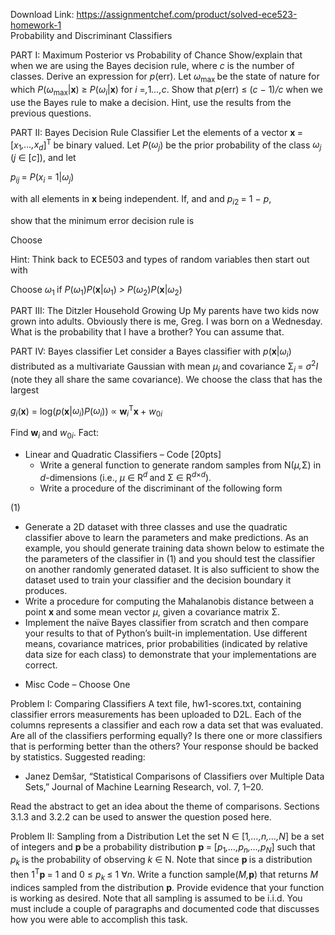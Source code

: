 Download Link: https://assignmentchef.com/product/solved-ece523-homework-1
<br>
Probability and Discriminant Classifiers

PART I: Maximum Posterior vs Probability of Chance Show/explain that when we are using the Bayes decision rule, where <em>c </em>is the number of classes. Derive an expression for <em>p</em>(err). Let <em>ω</em><sub>max </sub>be the state of nature for which <em>P</em>(<em>ω</em><sub>max</sub>|<strong>x</strong>) ≥ <em>P</em>(<em>ω<sub>i</sub></em>|<strong>x</strong>) for <em>i </em>=<em>,</em>1<em>…,c</em>. Show that <em>p</em>(err) ≤ (<em>c </em>− 1)<em>/c </em>when we use the Bayes rule to make a decision. Hint, use the results from the previous questions.

PART II: Bayes Decision Rule Classifier Let the elements of a vector <strong>x </strong>= [<em>x</em><sub>1</sub><em>,…,x<sub>d</sub></em>]<sup>T </sup>be binary valued. Let <em>P</em>(<em>ω<sub>j</sub></em>) be the prior probability of the class <em>ω<sub>j </sub></em>(<em>j </em>∈ [<em>c</em>]), and let

<em>p<sub>ij </sub></em>= <em>P</em>(<em>x<sub>i </sub></em>= 1|<em>ω<sub>j</sub></em>)

with all elements in <strong>x </strong>being independent. If, and and <em>p<sub>i</sub></em><sub>2 </sub>= 1 − <em>p</em>,

show that the minimum error decision rule is

Choose

Hint: Think back to ECE503 and types of random variables then start out with

Choose <em>ω</em><sub>1 </sub>if <em>P</em>(<em>ω</em><sub>1</sub>)<em>P</em>(<strong>x</strong>|<em>ω</em><sub>1</sub>) <em>&gt; P</em>(<em>ω</em><sub>2</sub>)<em>P</em>(<strong>x</strong>|<em>ω</em><sub>2</sub>)

PART III: The Ditzler Household Growing Up My parents have two kids now grown into adults. Obviously there is me, Greg. I was born on a Wednesday. What is the probability that I have a brother? You can assume that.

PART IV: Bayes classifier Let consider a Bayes classifier with <em>p</em>(<strong>x</strong>|<em>ω<sub>i</sub></em>) distributed as a multivariate Gaussian with mean <em>µ<sub>i </sub></em>and covariance Σ<em><sub>i </sub></em>= <em>σ</em><sup>2</sup><em>I </em>(note they all share the same covariance). We choose the class that has the largest

<em>g<sub>i</sub></em>(<strong>x</strong>) = log(<em>p</em>(<strong>x</strong>|<em>ω<sub>i</sub></em>)<em>P</em>(<em>ω<sub>i</sub></em>)) ∝ <strong>w</strong><em><sub>i</sub></em><sup>T</sup><strong>x </strong>+ <em>w</em><sub>0<em>i</em></sub>

Find <strong>w</strong><em><sub>i </sub></em>and <em>w</em><sub>0<em>i</em></sub>. Fact:

<ul>

 <li>Linear and Quadratic Classifiers – Code [20pts]

  <ul>

   <li>Write a general function to generate random samples from N(<em>µ,</em>Σ) in <em>d</em>-dimensions (i.e., <em>µ </em>∈ R<em><sup>d </sup></em>and Σ ∈ R<em><sup>d</sup></em><sup>×<em>d</em></sup>).</li>

   <li>Write a procedure of the discriminant of the following form</li>

  </ul></li>

</ul>

(1)

<ul>

 <li>Generate a 2D dataset with three classes and use the quadratic classifier above to learn the parameters and make predictions. As an example, you should generate training data shown below to estimate the the parameters of the classifier in (1) and you should test the classifier on another randomly generated dataset. It is also sufficient to show the dataset used to train your classifier and the decision boundary it produces.</li>

 <li>Write a procedure for computing the Mahalanobis distance between a point <strong>x </strong>and some mean vector <em>µ</em>, given a covariance matrix Σ.</li>

 <li>Implement the naïve Bayes classifier from scratch and then compare your results to that of Python’s built-in implementation. Use different means, covariance matrices, prior probabilities (indicated by relative data size for each class) to demonstrate that your implementations are correct.</li>

</ul>

<ul>

 <li>Misc Code  – Choose One</li>

</ul>

Problem I: Comparing Classifiers A text file, hw1-scores.txt, containing classifier errors measurements has been uploaded to D2L. Each of the columns represents a classifier and each row a data set that was evaluated. Are all of the classifiers performing equally? Is there one or more classifiers that is performing better than the others? Your response should be backed by statistics. Suggested reading:

<ul>

 <li>Janez Demšar, “Statistical Comparisons of Classifiers over Multiple Data Sets,” Journal of Machine Learning Research, vol. 7, 1–20.</li>

</ul>

Read the abstract to get an idea about the theme of comparisons. Sections 3.1.3 and 3.2.2 can be used to answer the question posed here.

Problem II: Sampling from a Distribution Let the set N ∈ [1<em>,…,n,…,N</em>] be a set of integers and <strong>p </strong>be a probability distribution <strong>p </strong>= [<em>p</em><sub>1</sub><em>,…,p<sub>n</sub>,…,p<sub>N</sub></em>] such that <em>p<sub>k </sub></em>is the probability of observing <em>k </em>∈ N. Note that since <strong>p </strong>is a distribution then 1<sup>T</sup><strong>p </strong>= 1 and 0 ≤ <em>p<sub>k </sub></em>≤ 1 ∀<em>n</em>. Write a function sample(<em>M,</em><strong>p</strong>) that returns <em>M </em>indices sampled from the distribution <strong>p</strong>. Provide evidence that your function is working as desired. Note that all sampling is assumed to be i.i.d. You must include a couple of paragraphs and documented code that discusses how you were able to accomplish this task.
